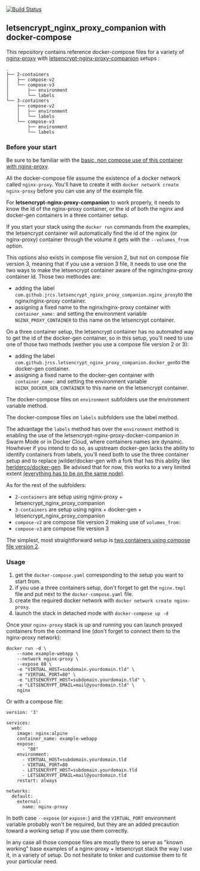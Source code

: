 [![Build Status](https://travis-ci.org/buchdag/letsencrypt-nginx-proxy-companion-compose.svg?branch=master)](https://travis-ci.org/buchdag/letsencrypt-nginx-proxy-companion-compose)

## letsencrypt_nginx_proxy_companion with docker-compose

This repository contains reference docker-compose files for a variety of [nginx-proxy](https://github.com/jwilder/nginx-proxy) with [letsencrypt-nginx-proxy-companion](https://github.com/JrCs/docker-letsencrypt-nginx-proxy-companion) setups :

```
.
├── 2-containers
│   ├── compose-v2
│   └── compose-v3
│       ├── environment
│       └── labels
└── 3-containers
    ├── compose-v2
    │   ├── environment
    │   └── labels
    └── compose-v3
        ├── environment
        └── labels
```

### Before your start

Be sure to be familiar with the [basic, non compose use of this container with nginx-proxy](https://github.com/buchdag/letsencrypt-nginx-proxy-companion/blob/master/README.md).

All the docker-compose file assume the existence of a docker network called `nginx-proxy`. You'll have to create it with `docker network create nginx-proxy` before you can use any of the example file.

For **letsencrypt-nginx-proxy-companion** to work properly, it needs to know the id of the nginx-proxy container, or the id of both the nginx and docker-gen containers in a three container setup.

If you start your stack using the `docker run` commands from the examples, the letsencrypt container will automatically find the id of the nginx (or nginx-proxy) container through the volume it gets with the `--volumes_from` option.

This options also exists in compose file version 2, but not on compose file version 3, meaning that if you use a version 3 file, it needs to use one the two ways to make the letsencrypt container aware of the nginx/nginx-proxy container id. Those two methodes are:

* adding the label `com.github.jrcs.letsencrypt_nginx_proxy_companion.nginx_proxy`to the  nginx/nginx-proxy container.
* assigning a fixed name to the nginx/nginx-proxy container with `container_name:` and setting the environment variable `NGINX_PROXY_CONTAINER` to this name on the letsencrypt container.

On a three container setup, the letsencrypt container has no automated way to get the id of the docker-gen container, so in this setup, you'll need to use one of those two methods (wether you use a compose file version 2 or 3):

* adding the label `com.github.jrcs.letsencrypt_nginx_proxy_companion.docker_gen`to the  docker-gen container.
* assigning a fixed name to the docker-gen container with `container_name:` and setting the environment variable `NGINX_DOCKER_GEN_CONTAINER` to this name on the letsencrypt container.

The docker-compose files on `environment` subfolders use the environment variable method.

The docker-compose files on `labels` subfolders use the label method.

The advantage the `labels` method has over the `environment` method is enabling the use of the letsencrypt-nginx-proxy-docker-companion in Swarm Mode or in Docker Cloud, where containers names are dynamic. Howhever if you intend to do so, as upstream docker-gen lacks the ability to identify containers from labels, you'll need both to use the three container setup and to replace jwilder/docker-gen with a fork that has this ability like [herlderco/docker-gen](https://github.com/helderco/docker-gen). Be advised that for now, this works to a very limited extent [(everything has to be on the same node)](https://github.com/JrCs/docker-letsencrypt-nginx-proxy-companion/pull/231#issuecomment-330624331).

As for the rest of the subfolders:

* `2-containers` are setup using nginx-proxy + letsencrypt_nginx_proxy_companion
* `3-containers` are setup using nginx + docker-gen + letsencrypt_nginx_proxy_companion
* `compose-v2` are compose file version 2 making use of `volumes_from:`
* `compose-v3` are compose file version 3

The simplest, most straightforward setup is [two containers using compose file version 2](2-containers/compose-v2/docker-compose.yaml).

### Usage

1. get the `docker-compose.yaml` corresponding to the setup you want to start from.
2. if you use a three containers setup, don't forget to get the `nginx.tmpl` file and put next to the `docker-compose.yaml` file.
3. create the required docker network with `docker network create nginx-proxy`.
4. launch the stack in detached mode with `docker-compose up -d`

Once your `nginx-proxy` stack is up and running you can launch proxyed containers from the command line (don't forget to connect them to the nginx-proxy network):

```
docker run -d \
    --name example-webapp \
    --network nginx-proxy \
    --expose 80 \
    -e "VIRTUAL_HOST=subdomain.yourdomain.tld" \
    -e "VIRTUAL_PORT=80" \
    -e "LETSENCRYPT_HOST=subdomain.yourdomain.tld" \
    -e "LETSENCRYPT_EMAIL=mail@yourdomain.tld" \
    nginx
```

Or with a compose file:

```
version: '3'

services:
  web:
    image: nginx:alpine
    container_name: example-webapp
    expose:
      - "80"
    environment:
      - VIRTUAL_HOST=subdomain.yourdomain.tld
      - VIRTUAL_PORT=80
      - LETSENCRYPT_HOST=subdomain.yourdomain.tld
      - LETSENCRYPT_EMAIL=mail@yourdomain.tld
    restart: always

networks:
  default:
    external:
      name: nginx-proxy
```

In both case `--expose` (or `expose:`) and the `VIRTUAL_PORT` environment variable probably won't be required, but they are an added precaution toward a working setup if you use them correctly.

In any case all those compose files are mostly there to serve as "known working" base examples of a nginx-proxy + letsencrypt stack the way I use it, in a variety of setup. Do not hesitate to tinker and customise them to fit your particular need.
